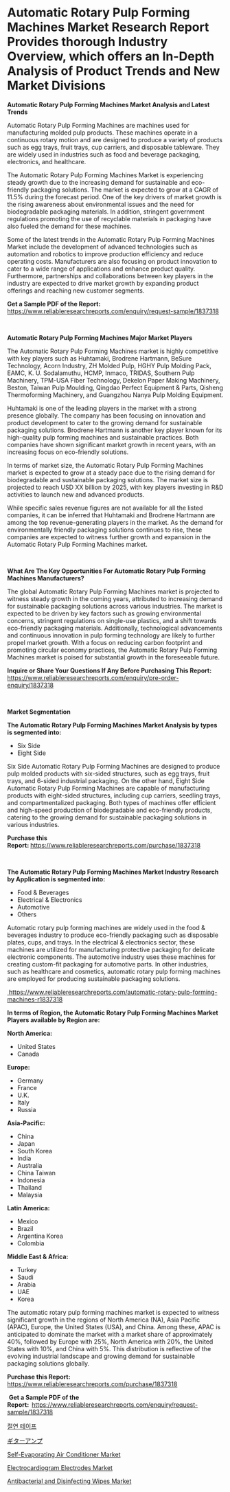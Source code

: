<p><h1>Automatic Rotary Pulp Forming Machines Market Research Report Provides thorough Industry Overview, which offers an In-Depth Analysis of Product Trends and New Market Divisions</h1></p><p><strong>Automatic Rotary Pulp Forming Machines Market Analysis and Latest Trends</strong></p>
<p><p>Automatic Rotary Pulp Forming Machines are machines used for manufacturing molded pulp products. These machines operate in a continuous rotary motion and are designed to produce a variety of products such as egg trays, fruit trays, cup carriers, and disposable tableware. They are widely used in industries such as food and beverage packaging, electronics, and healthcare.</p><p>The Automatic Rotary Pulp Forming Machines Market is experiencing steady growth due to the increasing demand for sustainable and eco-friendly packaging solutions. The market is expected to grow at a CAGR of 11.5% during the forecast period. One of the key drivers of market growth is the rising awareness about environmental issues and the need for biodegradable packaging materials. In addition, stringent government regulations promoting the use of recyclable materials in packaging have also fueled the demand for these machines.</p><p>Some of the latest trends in the Automatic Rotary Pulp Forming Machines Market include the development of advanced technologies such as automation and robotics to improve production efficiency and reduce operating costs. Manufacturers are also focusing on product innovation to cater to a wide range of applications and enhance product quality. Furthermore, partnerships and collaborations between key players in the industry are expected to drive market growth by expanding product offerings and reaching new customer segments.</p></p>
<p><strong>Get a Sample PDF of the Report:&nbsp;</strong> <a href="https://www.reliableresearchreports.com/enquiry/request-sample/1837318">https://www.reliableresearchreports.com/enquiry/request-sample/1837318</a></p>
<p>&nbsp;</p>
<p><strong>Automatic Rotary Pulp Forming Machines Major Market Players</strong></p>
<p><p>The Automatic Rotary Pulp Forming Machines market is highly competitive with key players such as Huhtamaki, Brodrene Hartmann, BeSure Technology, Acorn Industry, ZH Molded Pulp, HGHY Pulp Molding Pack, EAMC, K. U. Sodalamuthu, HCMP, Inmaco, TRIDAS, Southern Pulp Machinery, TPM-USA Fiber Technology, Dekelon Paper Making Machinery, Beston, Taiwan Pulp Moulding, Qingdao Perfect Equipment & Parts, Qisheng Thermoforming Machinery, and Guangzhou Nanya Pulp Molding Equipment.</p><p>Huhtamaki is one of the leading players in the market with a strong presence globally. The company has been focusing on innovation and product development to cater to the growing demand for sustainable packaging solutions. Brodrene Hartmann is another key player known for its high-quality pulp forming machines and sustainable practices. Both companies have shown significant market growth in recent years, with an increasing focus on eco-friendly solutions.</p><p>In terms of market size, the Automatic Rotary Pulp Forming Machines market is expected to grow at a steady pace due to the rising demand for biodegradable and sustainable packaging solutions. The market size is projected to reach USD XX billion by 2025, with key players investing in R&D activities to launch new and advanced products.</p><p>While specific sales revenue figures are not available for all the listed companies, it can be inferred that Huhtamaki and Brodrene Hartmann are among the top revenue-generating players in the market. As the demand for environmentally friendly packaging solutions continues to rise, these companies are expected to witness further growth and expansion in the Automatic Rotary Pulp Forming Machines market.</p></p>
<p>&nbsp;</p>
<p><strong>What Are The Key Opportunities For Automatic Rotary Pulp Forming Machines Manufacturers?</strong></p>
<p><p>The global Automatic Rotary Pulp Forming Machines market is projected to witness steady growth in the coming years, attributed to increasing demand for sustainable packaging solutions across various industries. The market is expected to be driven by key factors such as growing environmental concerns, stringent regulations on single-use plastics, and a shift towards eco-friendly packaging materials. Additionally, technological advancements and continuous innovation in pulp forming technology are likely to further propel market growth. With a focus on reducing carbon footprint and promoting circular economy practices, the Automatic Rotary Pulp Forming Machines market is poised for substantial growth in the foreseeable future.</p></p>
<p><strong>Inquire or Share Your Questions If Any Before Purchasing This Report:</strong> <a href="https://www.reliableresearchreports.com/enquiry/pre-order-enquiry/1837318">https://www.reliableresearchreports.com/enquiry/pre-order-enquiry/1837318</a></p>
<p>&nbsp;</p>
<p><strong>Market Segmentation</strong></p>
<p><strong>The Automatic Rotary Pulp Forming Machines Market Analysis by types is segmented into:</strong></p>
<p><ul><li>Six Side</li><li>Eight Side</li></ul></p>
<p><p>Six Side Automatic Rotary Pulp Forming Machines are designed to produce pulp molded products with six-sided structures, such as egg trays, fruit trays, and 6-sided industrial packaging. On the other hand, Eight Side Automatic Rotary Pulp Forming Machines are capable of manufacturing products with eight-sided structures, including cup carriers, seedling trays, and compartmentalized packaging. Both types of machines offer efficient and high-speed production of biodegradable and eco-friendly products, catering to the growing demand for sustainable packaging solutions in various industries.</p></p>
<p><strong>Purchase this Report:&nbsp;</strong><a href="https://www.reliableresearchreports.com/purchase/1837318">https://www.reliableresearchreports.com/purchase/1837318</a></p>
<p>&nbsp;</p>
<p><strong>The Automatic Rotary Pulp Forming Machines Market Industry Research by Application is segmented into:</strong></p>
<p><ul><li>Food & Beverages</li><li>Electrical & Electronics</li><li>Automotive</li><li>Others</li></ul></p>
<p><p>Automatic rotary pulp forming machines are widely used in the food & beverages industry to produce eco-friendly packaging such as disposable plates, cups, and trays. In the electrical & electronics sector, these machines are utilized for manufacturing protective packaging for delicate electronic components. The automotive industry uses these machines for creating custom-fit packaging for automotive parts. In other industries, such as healthcare and cosmetics, automatic rotary pulp forming machines are employed for producing sustainable packaging solutions.</p></p>
<p><a href="https://www.reliableresearchreports.com/automatic-rotary-pulp-forming-machines-r1837318">&nbsp;https://www.reliableresearchreports.com/automatic-rotary-pulp-forming-machines-r1837318</a></p>
<p><strong>In terms of Region, the Automatic Rotary Pulp Forming Machines Market Players available by Region are:</strong></p>
<p>
    <p> <strong> North America: </strong>
        <ul>
            <li>United States</li>
            <li>Canada</li>
        </ul>
        </p> 
    <p> <strong> Europe: </strong>
        <ul>
            <li>Germany</li>
            <li>France</li>
            <li>U.K.</li>
            <li>Italy</li>
            <li>Russia</li>
        </ul>
        </p> 
    <p> <strong> Asia-Pacific: </strong>
        <ul>
            <li>China</li>
            <li>Japan</li>
            <li>South Korea</li>
            <li>India</li>
            <li>Australia</li>
            <li>China Taiwan</li>
            <li>Indonesia</li>
            <li>Thailand</li>
            <li>Malaysia</li>
        </ul>
        </p> 
    <p> <strong> Latin America: </strong>
        <ul>
            <li>Mexico</li>
            <li>Brazil</li>
            <li>Argentina Korea</li>
            <li>Colombia</li>
        </ul>
        </p> 
    <p> <strong> Middle East & Africa: </strong>
        <ul>
            <li>Turkey</li>
            <li>Saudi</li>
            <li>Arabia</li>
            <li>UAE</li>
            <li>Korea</li>
        </ul>
    </p>
    </p>
<p><p>The automatic rotary pulp forming machines market is expected to witness significant growth in the regions of North America (NA), Asia Pacific (APAC), Europe, the United States (USA), and China. Among these, APAC is anticipated to dominate the market with a market share of approximately 40%, followed by Europe with 25%, North America with 20%, the United States with 10%, and China with 5%. This distribution is reflective of the evolving industrial landscape and growing demand for sustainable packaging solutions globally.</p></p>
<p><strong>Purchase this Report: </strong><a href="https://www.reliableresearchreports.com/purchase/1837318">https://www.reliableresearchreports.com/purchase/1837318</a></p>
<p>&nbsp;<strong>Get a Sample PDF of the Report:&nbsp;&nbsp;</strong><a href="https://www.reliableresearchreports.com/enquiry/request-sample/1837318">https://www.reliableresearchreports.com/enquiry/request-sample/1837318</a></p>
<p><strong></strong></p>
<p><p><a href="https://medium.com/@kasandrarempel/%EC%A0%88%EC%97%B0-%ED%85%8C%EC%9D%B4%ED%94%84-%EC%8B%9C%EC%9E%A5-%EA%B2%BD%EC%9F%81-%EB%B6%84%EC%84%9D-%EC%8B%9C%EC%9E%A5-%EB%8F%99%ED%96%A5-%EB%B0%8F-2031%EB%85%84%EA%B9%8C%EC%A7%80%EC%9D%98-%EC%98%88%EC%B8%A1-32918f5abaeb">절연 테이프</a></p><p><a href="https://medium.com/@carllane655/%E3%82%AE%E3%82%BF%E3%83%BC%E3%82%A2%E3%83%B3%E3%83%97%E5%B8%82%E5%A0%B4%E3%81%AE%E3%82%B7%E3%82%A7%E3%82%A2%E3%81%AE%E9%80%B2%E5%8C%96%E3%81%A8%E5%B8%82%E5%A0%B4%E6%88%90%E9%95%B7%E3%81%AE%E3%83%88%E3%83%AC%E3%83%B3%E3%83%892024%E5%B9%B4%E3%81%8B%E3%82%892031%E5%B9%B4%E3%81%BE%E3%81%A7-86f99b2284d5">ギターアンプ</a></p><p><a href="https://www.linkedin.com/pulse/self-evaporating-air-conditioner-market-size-outlook-forecast-oulge?trackingId=k7mPO3OpUTr9E0dKMs7f%2Fw%3D%3D">Self-Evaporating Air Conditioner Market</a></p><p><a href="https://medium.com/@bethelokon998/electrocardiogram-electrodes-market-share-evolution-and-market-growth-trends-2024-2031-f74e11c7f6ae">Electrocardiogram Electrodes Market</a></p><p><a href="https://www.linkedin.com/pulse/antibacterial-disinfecting-wipes-market-outlook-industry-tos1e?trackingId=nkEu4G2tZAb3%2B39cHPAveA%3D%3D">Antibacterial and Disinfecting Wipes Market</a></p></p>